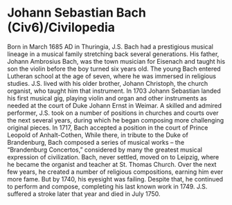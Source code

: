# Johann Sebastian Bach (Civ6)/Civilopedia

Born in March 1685 AD in Thuringia, J.S. Bach had a prestigious musical lineage in a musical family stretching back several generations. His father, Johann Ambrosius Bach, was the town musician for Eisenach and taught his son the violin before the boy turned six years old. The young Bach entered Lutheran school at the age of seven, where he was immersed in religious studies. J.S. lived with his older brother, Johann Christoph, the church organist, who taught him that instrument.
In 1703 Johann Sebastian landed his first musical gig, playing violin and organ and other instruments as needed at the court of Duke Johann Ernst in Weimar. A skilled and admired performer, J.S. took on a number of positions in churches and courts over the next several years, during which he began composing more challenging original pieces. In 1717, Bach accepted a position in the court of Prince Leopold of Anhalt-Cothen, While there, in tribute to the Duke of Brandenburg, Bach composed a series of musical works – the “Brandenburg Concertos,” considered by many the greatest musical expression of civilization.
Bach, never settled, moved on to Leipzig, where he became the organist and teacher at St. Thomas Church. Over the next few years, he created a number of religious compositions, earning him ever more fame. But by 1740, his eyesight was failing. Despite that, he continued to perform and compose, completing his last known work in 1749. J.S. suffered a stroke later that year and died in July 1750.